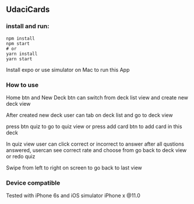 ## UdaciCards

### install and run:
```
npm install
npm start
# or
yarn install
yarn start
```
Install expo or use simulator on Mac to run this App

### How to use
Home btn and New Deck btn can switch from deck list view and create new deck view

After created new deck user can tab on deck list and go to deck view

press btn quiz to go to quiz view or press add card btn to add card in this deck

In quiz view user can click correct or incorrect to answer
after all qustions answered, usercan see correct rate and choose from go back to deck view or redo quiz

Swipe from left to right on screen to go back to last view

### Device compatible
Tested with iPhone 6s and iOS simulator iPhone x @11.0 
